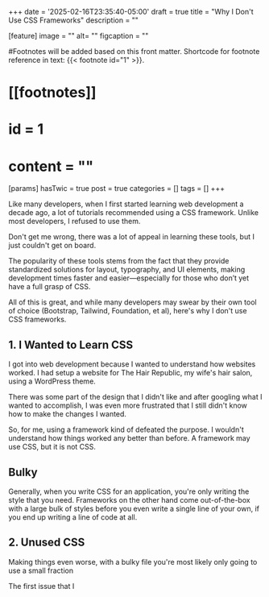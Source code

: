 +++
date = '2025-02-16T23:35:40-05:00'
draft = true
title = "Why I Don't Use CSS Frameworks"
description = ""

[feature]
  image = ""
  alt= ""
  figcaption = ""

#Footnotes will be added based on this front matter. Shortcode for footnote reference in text: {{< footnote id="1" >}}.

# [[footnotes]]
#   id = 1
#   content = ""

[params]
  hasTwic = true
  post = true
  categories = []
  tags = []
+++

Like many developers, when I first started learning web development a decade ago, a lot of tutorials recommended using a CSS framework. Unlike most developers, I refused to use them.

Don't get me wrong, there was a lot of appeal in learning these tools, but I just couldn't get on board.

The popularity of these tools stems from the fact that they provide standardized solutions for layout, typography, and UI elements, making development times faster and easier—especially for those who don’t yet have a full grasp of CSS.

All of this is great, and while many developers may swear by their own tool of choice (Bootstrap, Tailwind, Foundation, et al), here's why I don't use CSS frameworks.

## 1. I Wanted to Learn CSS

I got into web development because I wanted to understand how websites worked. I had setup a website for The Hair Republic, my wife's hair salon, using a WordPress theme.

There was some part of the design that I didn't like and after googling what I wanted to accomplish, I was even more frustrated that I still didn't know how to make the changes I wanted.

So, for me, using a framework kind of defeated the purpose. I wouldn't understand how things worked any better than before. A framework may use CSS, but it is not CSS.

## Bulky

Generally, when you write CSS for an application, you're only writing the style that you need. Frameworks on the other hand come out-of-the-box with a large bulk of styles before you even write a single line of your own, if you end up writing a line of code at all.

## 2. Unused CSS

Making things even worse, with a bulky file  you're most likely only going to use a small fraction

The first issue that I 



